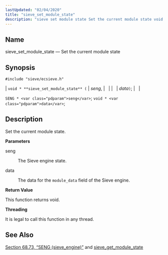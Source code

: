 ```yaml
---
lastUpdated: "02/04/2020"
title: "sieve_set_module_state"
description: "sieve set module state Set the current module state void sieve set module state seng data SENG seng void data Set the current module state seng The Sieve engine state data The data for the module data field of the Sieve engine This function returns void It is legal to..."
---
```


<a name="apis.sieve_set_module_state"></a> 
## Name

sieve_set_module_state — Set the current module state

## Synopsis

`#include "sieve/ecsieve.h"`

| `void * **sieve_set_module_state** (` | <var class="pdparam">seng</var>, |   |
|   | <var class="pdparam">data</var>`)`; |   |

`SENG * <var class="pdparam">seng</var>`;
`void * <var class="pdparam">data</var>`;<a name="idp60823616"></a> 
## Description

Set the current module state.

**<a name="idp60824832"></a> Parameters**

<dl class="variablelist">

<dt>seng</dt>

<dd>

The Sieve engine state.

</dd>

<dt>data</dt>

<dd>

The data for the `module_data` field of the Sieve engine.

</dd>

</dl>

**<a name="idp60829872"></a> Return Value**

This function returns void.

**<a name="idp60830784"></a> Threading**

It is legal to call this function in any thread.

<a name="idp60831888"></a> 
## See Also

[Section 68.73, “SENG (sieve_engine)”](structs.seng "68.73. SENG (sieve_engine)") and [sieve_get_module_state](/momentum/3/3-api/apis-sieve-get-module-state)